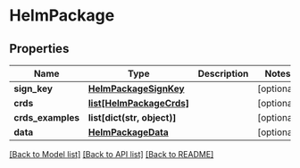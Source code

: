# HelmPackage

## Properties
Name | Type | Description | Notes
------------ | ------------- | ------------- | -------------
**sign_key** | [**HelmPackageSignKey**](HelmPackageSignKey.md) |  | [optional] 
**crds** | [**list[HelmPackageCrds]**](HelmPackageCrds.md) |  | [optional] 
**crds_examples** | **list[dict(str, object)]** |  | [optional] 
**data** | [**HelmPackageData**](HelmPackageData.md) |  | [optional] 

[[Back to Model list]](../README.md#documentation-for-models) [[Back to API list]](../README.md#documentation-for-api-endpoints) [[Back to README]](../README.md)

